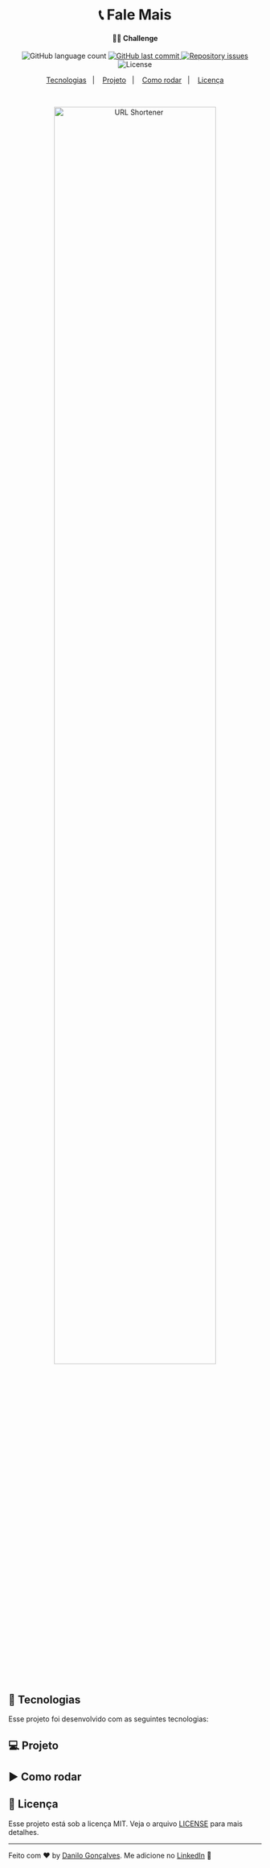 <h1 align="center">
  📞 Fale Mais
</h1>

<h4 align="center">
  👨‍💻 Challenge
</h4>
<p align="center">
  <img alt="GitHub language count" src="https://img.shields.io/github/languages/count/goncadanilo/desafio-fale-mais.svg">

  <a href="https://github.com/goncadanilo/desafio-fale-mais/commits/master">
    <img alt="GitHub last commit" src="https://img.shields.io/github/last-commit/goncadanilo/desafio-fale-mais.svg">
  </a>

  <a href="https://github.com/goncadanilo/desafio-fale-mais/issues">
    <img alt="Repository issues" src="https://img.shields.io/github/issues/goncadanilo/desafio-fale-mais.svg">
  </a>

  <img alt="License" src="https://img.shields.io/badge/license-MIT-brightgreen">
</p>

<p align="center">
  <a href="#rocket-tecnologias">Tecnologias</a>&nbsp;&nbsp;&nbsp;|&nbsp;&nbsp;&nbsp;
  <a href="#-projeto">Projeto</a>&nbsp;&nbsp;&nbsp;|&nbsp;&nbsp;&nbsp;
  <a href="#arrow_forward-como-rodar">Como rodar</a>&nbsp;&nbsp;&nbsp;|&nbsp;&nbsp;&nbsp;
  <a href="#memo-licença">Licença</a>
</p>

<br>

<p align="center">
  <img alt="URL Shortener" src=".github/url-shortener.png" width="80%">
</p>

## :rocket: Tecnologias

Esse projeto foi desenvolvido com as seguintes tecnologias:


## 💻 Projeto


## :arrow_forward: Como rodar

## :memo: Licença

Esse projeto está sob a licença MIT. Veja o arquivo [LICENSE](LICENSE.md) para mais detalhes.

---

Feito com ♥ by [Danilo Gonçalves](https://github.com/goncadanilo). Me adicione no [LinkedIn](https://www.linkedin.com/in/goncadanilo/) :wave:
